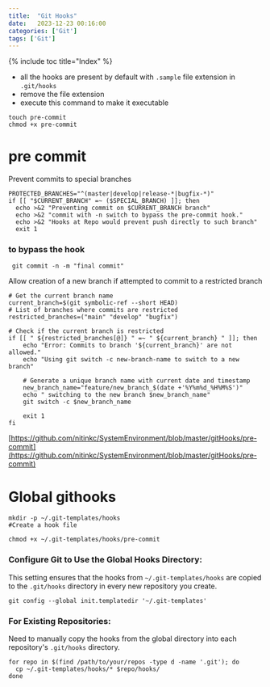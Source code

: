 ```yaml
---
title:  "Git Hooks"
date:   2023-12-23 00:16:00
categories: ['Git']
tags: ['Git']
---
```


{% include toc title="Index" %}

- all the hooks are present by default with `.sample` file extension in `.git/hooks`
- remove the file extension
- execute this command to make it executable
```shell
touch pre-commit
chmod +x pre-commit
```

# pre commit
Prevent commits to special branches

```shell
PROTECTED_BRANCHES="^(master|develop|release-*|bugfix-*)"
if [[ "$CURRENT_BRANCH" =~ ($SPECIAL_BRANCH) ]]; then
  echo >&2 "Preventing commit on $CURRENT_BRANCH branch"
  echo >&2 "commit with -n switch to bypass the pre-commit hook."
  echo >&2 "Hooks at Repo would prevent push directly to such branch"
  exit 1
```

### to bypass the hook
```shell
 git commit -n -m "final commit"
```

Allow creation of a new branch if attempted to commit to a restricted branch
```shell
# Get the current branch name
current_branch=$(git symbolic-ref --short HEAD)
# List of branches where commits are restricted
restricted_branches=("main" "develop" "bugfix")

# Check if the current branch is restricted
if [[ " ${restricted_branches[@]} " =~ " ${current_branch} " ]]; then
    echo "Error: Commits to branch '${current_branch}' are not allowed."
    echo "Using git switch -c new-branch-name to switch to a new branch"
    
    # Generate a unique branch name with current date and timestamp
    new_branch_name="feature/new_branch_$(date +'%Y%m%d_%H%M%S')"
    echo " switching to the new branch $new_branch_name" 
    git switch -c $new_branch_name
    
    exit 1
fi
```

[https://github.com/nitinkc/SystemEnvironment/blob/master/gitHooks/pre-commit](https://github.com/nitinkc/SystemEnvironment/blob/master/gitHooks/pre-commit)

# Global githooks
```shell
mkdir -p ~/.git-templates/hooks
#Create a hook file

chmod +x ~/.git-templates/hooks/pre-commit
```

### Configure Git to Use the Global Hooks Directory:
This setting ensures that the hooks from `~/.git-templates/hooks` are copied to the `.git/hooks` directory in every new repository you create.
```shell
git config --global init.templatedir '~/.git-templates'
```

### For Existing Repositories:
Need to manually copy the hooks from the global directory into each repository's `.git/hooks` directory.

```shell
for repo in $(find /path/to/your/repos -type d -name '.git'); do
  cp ~/.git-templates/hooks/* $repo/hooks/
done
```

